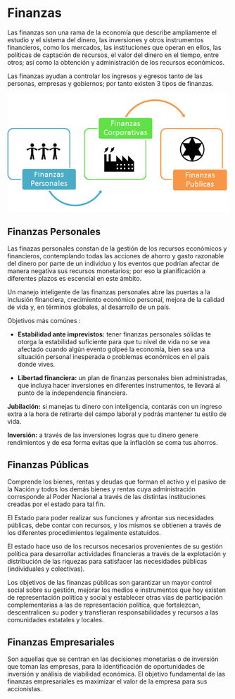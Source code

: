 # Finanzas

Las finanzas son una rama de la economía que describe ampliamente el estudio y el sistema del dinero, las inversiones y otros instrumentos financieros, como los mercados, las instituciones que operan en ellos, las políticas de captación de recursos, el valor del dinero en el tiempo, entre otros; así como la obtención y administración de los recursos económicos. 

Las finanzas ayudan a controlar los ingresos y egresos tanto de las personas, empresas y gobiernos; por tanto existen 3 tipos de finanzas. 

![TiposDeFinanzas](img/image.png)

## Finanzas Personales 

Las finazas personales constan de la gestión de los recursos económicos y financieros, contemplando todas las acciones de ahorro y gasto razonable del dinero por parte de un individuo y los eventos que podrían afectar de manera negativa sus recursos monetarios; por eso la planificación a diferentes plazos es escencial en este ámbito.

Un manejo inteligente de las finanzas personales abre las puertas a la inclusión financiera, crecimiento económico personal,  mejora de la calidad de vida y, en términos globales, al desarrollo de un país.

Objetivos más comúnes :

- **Estabilidad ante imprevistos:** tener finanzas personales sólidas te otorga la estabilidad suficiente para que tu nivel de vida no se vea afectado cuando algún evento golpeé la economía, bien sea una situación personal inesperada o problemas económicos en el país donde vives.

- **Libertad financiera:** un plan de finanzas personales bien administradas, que incluya hacer inversiones en diferentes instrumentos, te llevará al punto de la independencia financiera.

**Jubilación:** si manejas tu dinero con inteligencia, contarás con un ingreso extra a la hora de retirarte del campo laboral y podrás mantener tu estilo de vida.

**Inversión:** a través de las inversiones logras que tu dinero genere rendimientos y de esa forma evitas que la inflación se coma tus ahorros.

## Finanzas Públicas

Comprende los bienes, rentas y deudas que forman el activo y el pasivo de la Nación y todos los demás bienes y rentas cuya administración corresponde al Poder Nacional a través de las distintas instituciones creadas por el estado para tal fin. 

El Estado para poder realizar sus funciones y afrontar sus necesidades públicas, debe contar con recursos, y los mismos se obtienen a través de los diferentes procedimientos legalmente estatuidos.

El estado hace uso de los recursos necesarios provenientes de su gestión política para desarrollar actividades financieras a través de la explotación y distribución de las riquezas para satisfacer las necesidades públicas (individuales y colectivas).

Los objetivos de las finanzas públicas son garantizar un mayor control social sobre su gestión, mejorar los medios e instrumentos que hoy existen de representación política y social y establecer otras vías de participación complementarias a las de representación política, que fortalezcan, descentralicen su poder y transfieran responsabilidades y recursos a las comunidades estatales y locales.

## Finanzas Empresariales 

Son aquellas que se centran en las decisiones monetarias o de inversión que toman las empresas, para la identificación de oportunidades de inversión y análisis de viabilidad económica. El objetivo fundamental de las finanzas empresariales es maximizar el valor de la empresa para sus accionistas.